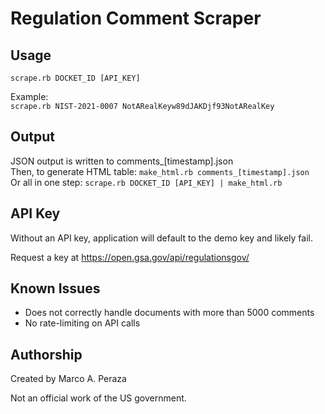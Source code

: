 # Regulation Comment Scraper

## Usage
`scrape.rb DOCKET_ID [API_KEY]`

Example:\
`scrape.rb NIST-2021-0007 NotARealKeyw89dJAKDjf93NotARealKey`

## Output

JSON output is written to comments_[timestamp].json \
Then, to generate HTML table: `make_html.rb comments_[timestamp].json` \
Or all in one step: `scrape.rb DOCKET_ID [API_KEY] | make_html.rb`

## API Key

Without an API key, application will default to the demo key and likely fail.

Request a key at https://open.gsa.gov/api/regulationsgov/

## Known Issues

- Does not correctly handle documents with more than 5000 comments
- No rate-limiting on API calls

## Authorship
Created by Marco A. Peraza

Not an official work of the US government.